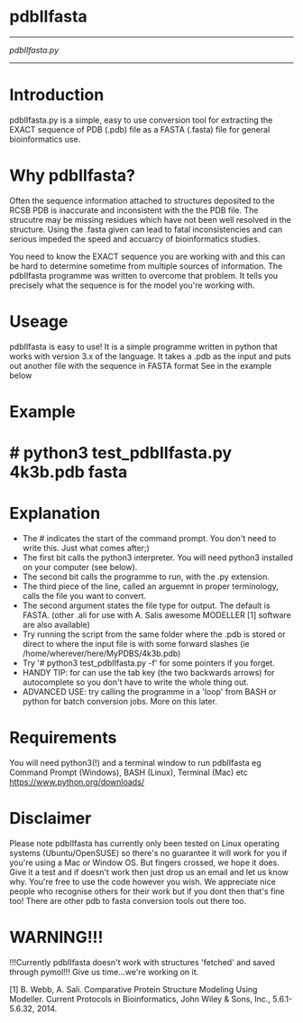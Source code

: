 # pdbIIfasta

***************
*pdbIIfasta.py*
***************

Introduction
=============
pdbIIfasta.py is a simple, easy to use conversion tool for extracting the EXACT
sequence of PDB (.pdb) file as a FASTA (.fasta) file for general bioinformatics use.

Why pdbIIfasta?
===============
Often the sequence information attached to structures deposited to the RCSB PDB is inaccurate and inconsistent with the the PDB file. The strucutre may be missing residues which have not been well resolved in the structure. Using the .fasta given can lead to fatal inconsistencies and can serious impeded the speed and accuarcy of bioinformatics studies. 

You need to know the EXACT sequence you are working with and this can be hard to determine sometime from multiple sources of information. The pdbIIfasta programme was written to overcome that problem. It tells you precisely what the sequence is for the model you're working with. 

Useage
=======
pdbIIfasta is easy to use! It is a simple programme written in python that works with version 3.x of the language.
It takes a .pdb as the input and puts out another file with the sequence in FASTA format
See in the example below

Example
=======
# # python3 test_pdbIIfasta.py 4k3b.pdb fasta

Explanation
===========
- The # indicates the start of the command prompt. You don't need to write this. Just what comes after;)
- The first bit calls the python3 interpreter. You will need python3 installed on your computer (see below). 
- The second bit calls the programme to run, with the .py extension.
- The third piece of the line, called an arguemnt in proper terminology, calls the file you want to convert. 
- The second argument states the file type for output. The default is FASTA. (other .ali for use with A. Salis awesome MODELLER [1] software are also available)
- Try running the script from the same folder where the .pdb is stored or direct to where the input file is with some forward slashes (ie /home/wherever/here/MyPDBS/4k3b.pdb)  
- Try '# python3 test_pdbIIfasta.py -f' for some pointers if you forget.
- HANDY TIP: for can use the tab key (the two backwards arrows) for autocomplete so you don't have to write the whole thing out.
- ADVANCED USE: try calling the programme in a 'loop' from BASH or python for batch conversion jobs. More on this later.

Requirements
=============
You will need python3(!) and a terminal window to run pdbIIfasta eg Command Prompt (Windows), BASH (Linux), Terminal (Mac) etc
https://www.python.org/downloads/

Disclaimer
===========
Please note pdbIIfasta has currently only been tested on Linux operating systems (Ubuntu/OpenSUSE) so there's no guarantee it will work for you if you're using a Mac or Window OS. 
But fingers crossed, we hope it does. Give it a test and if doesn't work then just drop us an email and let us know why. You're free to use the code however you wish. 
We appreciate nice people who recognise others for their work but if you dont then that's fine too! There are other pdb to fasta conversion tools out there too.

WARNING!!!
==========
!!!Currently pdbIIfasta doesn't work with structures 'fetched' and saved through pymol!!! Give us time...we're working on it.


[1] B. Webb, A. Sali. Comparative Protein Structure Modeling Using Modeller. Current Protocols in Bioinformatics, John Wiley & Sons, Inc., 5.6.1-5.6.32, 2014. 






